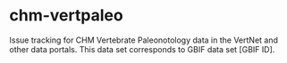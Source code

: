 # chm-vertpaleo
Issue tracking for CHM Vertebrate Paleonotology data in the VertNet and other data portals. This data set corresponds to GBIF data set [GBIF ID].
